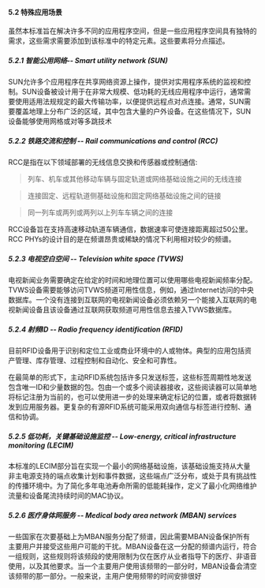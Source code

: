 #### 5.2 特殊应用场景

虽然本标准旨在解决许多不同的应用程序空间，但是一些应用程序空间具有独特的需求，这些需求需要添加到该标准中的特定元素。这些要素将分点描述。



##### 5.2.1 智能公用网络-- Smart utility network \(SUN\)

SUN允许多个应用程序在共享网络资源上操作，提供对实用程序系统的监视和控制。SUN设备被设计用于在非常大规模、低功耗的无线应用程序中运行，通常需要使用适用法规规定的最大传输功率，以便提供远程点对点连接。通常，SUN需要覆盖地理上分布广泛的区域，其中包含大量的户外设备。在这些情况下，SUN设备能够使用网格或对等多跳技术



##### 5.2.2 铁路交流和控制 -- Rail communications and control \(RCC\)

RCC是指在以下领域部署的无线信息交换和传感器或控制通信:

> 列车、机车或其他移动车辆与固定轨道或网络基础设施之间的无线连接

> 连接固定、远程轨道侧基础设施和固定网络基础设施之间的链接

> 同一列车或两列或两列以上列车车辆之间的连接

RCC设备旨在支持高速移动轨道车辆通信，数据速率可使连接距离超过50公里。RCC PHYs的设计目的是在频谱昂贵或稀缺的情况下利用相对较少的频谱。



##### 5.2.3 电视空白空间 -- Television white space \(TVWS\)

电视新闻业务需要确定在给定的时间和地理位置可以使用哪些电视新闻频率分配。TVWS设备需要能够访问TVWS频道可用性信息，例如，通过Internet访问的中央数据库。一个没有连接到互联网的电视新闻设备必须依赖另一个能接入互联网的电视新闻设备且该设备通过互联网获取频道可用性信息去接入TVWS数据库。



##### 5.2.4 射频ID -- Radio frequency identification \(RFID\)

目前RFID设备用于识别和定位工业或商业环境中的人或物体。典型的应用包括资产管理、库存管理、过程控制和自动化、安全和可靠性。

在最简单的形式下，主动RFID系统包括许多只发送标签，这些标签周期性地发送包含唯一ID和少量数据的包。包由一个或多个阅读器接收，这些阅读器可以简单地将标记注册为当前的，也可以使用进一步的处理来确定标记的位置，或者将数据转发到应用服务器。更复杂的有源RFID系统可能采用双向通信与标签进行控制、通信和协调。



##### 5.2.5 低功耗，关键基础设施监控 -- Low-energy, critical infrastructure monitoring \(LECIM\)

本标准的LECIM部分旨在实现一个最小的网络基础设施，该基础设施支持从大量非主电源支持的端点收集计划和事件数据，这些端点广泛分布，或处于具有挑战性的传播环境中。为了简化多年电池寿命所需的低能耗操作，定义了最小化网络维护流量和设备尾流持续时间的MAC协议。



##### 5.2.6 医疗身体网服务 -- Medical body area network \(MBAN\) services

一些国家在次要基础上为MBAN服务分配了频谱，因此需要MBAN设备保护所有主要用户并接受这些用户可能的干扰。MBAN设备在这一分配的频谱内运行，符合一组规则，这些规则将该频段的使用限制为仅在医疗从业者指导下的医疗、非语音使用，以及其他要求。当一个主要用户使用该频带的一部分时，MBAN设备会清空该频带的那一部分。一般来说，主用户使用频带的时间安排很好



